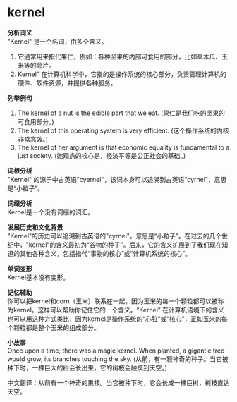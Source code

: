 # kernel

**分析词义**  
"Kernel" 是一个名词，由多个含义。

  

1.  它通常用来指代果仁，例如：各种坚果的内部可食用的部分，比如草木瓜、玉米等的萼片。
2.  Kernel" 在计算机科学中，它指的是操作系统的核心部分，负责管理计算机的硬件、软件资源，并提供各种服务。

  

**列举例句**

  

1.  The kernel of a nut is the edible part that we eat. (果仁是我们吃的坚果的可食用部分。)
2.  The kernel of this operating system is very efficient. (这个操作系统的内核非常高效。)
3.  The kernel of her argument is that economic equality is fundamental to a just society. (她观点的核心是，经济平等是公正社会的基础。)

  

**词根分析**  
"Kernel" 的源于中古英语"cyernel"，该词本身可以追溯到古英语"cyrnel"，意思是“小粒子”。

  

**词缀分析**  
Kernel是一个没有词缀的词汇。

  

**发展历史和文化背景**  
"Kernel"的历史可以追溯到古英语的"cyrnel"，意思是“小粒子”。在过去的几个世纪中，"kernel"的含义最初为“谷物的种子”。后来，它的含义扩展到了我们现在知道的其他各种含义，包括指代“事物的核心”或“计算机系统的核心”。

  

**单词变形**  
Kernel基本没有变形。

  

**记忆辅助**  
你可以把kernel和corn（玉米）联系在一起，因为玉米的每一个颗粒都可以被称为kernel。这样可以帮助你记住它的一个含义。“Kernel” 在计算机语境下的含义也可以用这种方式类比，因为kernel是操作系统的“心脏”或“核心”，正如玉米的每个颗粒都是整个玉米的组成部分。

  

**小故事**  
Once upon a time, there was a magic kernel. When planted, a gigantic tree would grow, its branches touching the sky. (从前，有一颗神奇的种子。当它被种下时，一棵巨大的树会长出来，它的树枝会触摸到天空。)

  

中文翻译：从前有一个神奇的果核。当它被种下时，它会长成一棵巨树，树枝直达天空。
